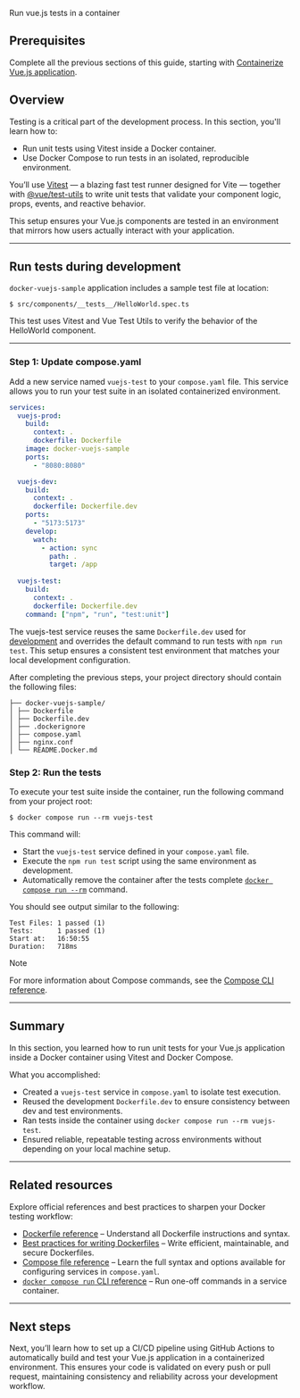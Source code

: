 Run vue.js tests in a container


## Prerequisites

Complete all the previous sections of this guide, starting with [Containerize Vue.js application](containerize.md).

## Overview

Testing is a critical part of the development process. In this section, you'll learn how to:

- Run unit tests using Vitest inside a Docker container.
- Use Docker Compose to run tests in an isolated, reproducible environment.

You’ll use [Vitest](https://vitest.dev) — a blazing fast test runner designed for Vite — together with [@vue/test-utils](https://test-utils.vuejs.org/) to write unit tests that validate your component logic, props, events, and reactive behavior.

This setup ensures your Vue.js components are tested in an environment that mirrors how users actually interact with your application.

---

## Run tests during development

`docker-vuejs-sample` application includes a sample test file at location:

```console
$ src/components/__tests__/HelloWorld.spec.ts
```

This test uses Vitest and Vue Test Utils to verify the behavior of the HelloWorld component.

---

### Step 1: Update compose.yaml

Add a new service named `vuejs-test` to your `compose.yaml` file. This service allows you to run your test suite in an isolated containerized environment.

```yaml {hl_lines="22-26",linenos=true}
services:
  vuejs-prod:
    build:
      context: .
      dockerfile: Dockerfile
    image: docker-vuejs-sample
    ports:
      - "8080:8080"

  vuejs-dev:
    build:
      context: .
      dockerfile: Dockerfile.dev
    ports:
      - "5173:5173"
    develop:
      watch:
        - action: sync
          path: .
          target: /app
          
  vuejs-test:
    build:
      context: .
      dockerfile: Dockerfile.dev
    command: ["npm", "run", "test:unit"]
```

The vuejs-test service reuses the same `Dockerfile.dev` used for [development](develop.md) and overrides the default command to run tests with `npm run test`. This setup ensures a consistent test environment that matches your local development configuration.


After completing the previous steps, your project directory should contain the following files:

```text
├── docker-vuejs-sample/
│ ├── Dockerfile
│ ├── Dockerfile.dev
│ ├── .dockerignore
│ ├── compose.yaml
│ ├── nginx.conf
│ └── README.Docker.md
```

### Step 2: Run the tests

To execute your test suite inside the container, run the following command from your project root:

```console
$ docker compose run --rm vuejs-test
```

This command will:
- Start the `vuejs-test` service defined in your `compose.yaml` file.
- Execute the `npm run test` script using the same environment as development.
- Automatically remove the container after the tests complete [`docker compose run --rm`](/engine/reference/commandline/compose_run) command.

You should see output similar to the following:

```shell
Test Files: 1 passed (1)
Tests:      1 passed (1)
Start at:   16:50:55
Duration:   718ms
```

> [!NOTE]
> For more information about Compose commands, see the [Compose CLI
> reference](/reference/cli/docker/compose/_index.md).

---

## Summary

In this section, you learned how to run unit tests for your Vue.js application inside a Docker container using Vitest and Docker Compose.

What you accomplished:
- Created a `vuejs-test` service in `compose.yaml` to isolate test execution.
- Reused the development `Dockerfile.dev` to ensure consistency between dev and test environments.
- Ran tests inside the container using `docker compose run --rm vuejs-test`.
- Ensured reliable, repeatable testing across environments without depending on your local machine setup.

---

## Related resources

Explore official references and best practices to sharpen your Docker testing workflow:

- [Dockerfile reference](/reference/dockerfile/) – Understand all Dockerfile instructions and syntax.
- [Best practices for writing Dockerfiles](/develop/develop-images/dockerfile_best-practices/) – Write efficient, maintainable, and secure Dockerfiles.
- [Compose file reference](/compose/compose-file/) – Learn the full syntax and options available for configuring services in `compose.yaml`.  
- [`docker compose run` CLI reference](/reference/cli/docker/compose/run/) – Run one-off commands in a service container.
---

## Next steps

Next, you’ll learn how to set up a CI/CD pipeline using GitHub Actions to automatically build and test your Vue.js application in a containerized environment. This ensures your code is validated on every push or pull request, maintaining consistency and reliability across your development workflow.
